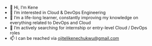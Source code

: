 - 👋 Hi, I’m Kene
- 👀 I’m interested in Cloud & DevOps Engineering
- 🌱 I’m a life-long learner, constantly improving my knowledge on everything related to DevOps and Cloud
- 💞️ I’m actively searching for internship or entry-level Cloud / DevOps roles 
- 📫 I can be reached via ojitelikenechukwu@gmail.com

<!---
KeneOjiteli/KeneOjiteli is a ✨ special ✨ repository because its `README.md` (this file) appears on your GitHub profile.
You can click the Preview link to take a look at your changes.
--->
